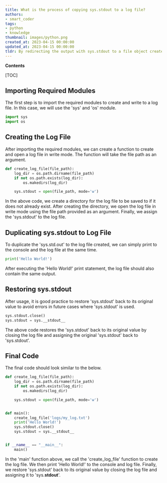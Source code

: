 ```yaml
---
title: What is the process of copying sys.stdout to a log file?
authors:
- smart_coder
tags:
- python
- knowledge
thumbnail: images/python.png
created_at: 2023-04-15 00:00:00
updated_at: 2023-04-15 00:00:00
tldr: By redirecting the output with sys.stdout to a file object created for the log file in write mode.
---
```


**Contents**

[TOC]

## Importing Required Modules

The first step is to import the required modules to create and write to a log file. In this case, we will use the 'sys' and 'os' module.

```python
import sys
import os
```

## Creating the Log File

After importing the required modules, we can create a function to create and open a log file in write mode. The function will take the file path as an argument.

```python
def create_log_file(file_path):
    log_dir = os.path.dirname(file_path)
    if not os.path.exists(log_dir):
        os.makedirs(log_dir)

    sys.stdout = open(file_path, mode='w')
```

In the above code, we create a directory for the log file to be saved to if it does not already exist. After creating the directory, we open the log file in write mode using the file path provided as an argument. Finally, we assign the 'sys.stdout' to the log file.

## Duplicating sys.stdout to Log File

To duplicate the 'sys.std.out' to the log file created, we can simply print to the console and the log file at the same time.

```python
print('Hello World!')
```

After executing the 'Hello World!' print statement, the log file should also contain the same output.

## Restoring sys.stdout

After usage, it is good practice to restore 'sys.stdout' back to its original value to avoid errors in future cases where 'sys.stdout' is used.

```python
sys.stdout.close()
sys.stdout = sys.__stdout__
```

The above code restores the 'sys.stdout' back to its original value by closing the log file and assigning the original 'sys.stdout' back to 'sys.stdout'.

## Final Code

The final code should look similar to the below.


```python
def create_log_file(file_path):
    log_dir = os.path.dirname(file_path)
    if not os.path.exists(log_dir):
        os.makedirs(log_dir)

    sys.stdout = open(file_path, mode='w')


def main():
    create_log_file('logs/my_log.txt')
    print('Hello World!')
    sys.stdout.close()
    sys.stdout = sys.__stdout__


if __name__ == "__main__":
    main()
```


In the 'main' function above, we call the 'create_log_file' function to create the log file. We then print 'Hello World!' to the console and log file. Finally, we restore 'sys.stdout' back to its original value by closing the log file and assigning it to 'sys.__stdout__'.
